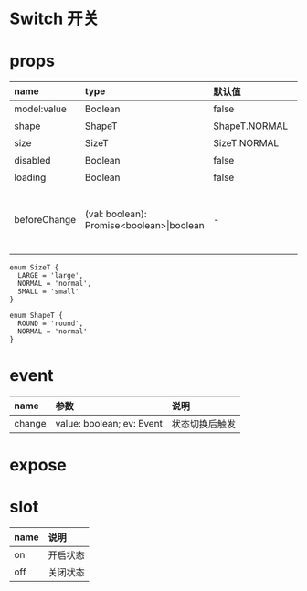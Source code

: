 # Switch 开关

# props

| name         | type                                        | 默认值        | 说明                                                         |
| :----------- | :------------------------------------------ | :------------ | ------------------------------------------------------------ |
| model:value  | Boolean                                     | false         | 开关状态                                                     |
| shape        | ShapeT                                      | ShapeT.NORMAL | 形状                                                         |
| size         | SizeT                                       | SizeT.NORMAL  | 尺寸                                                         |
| disabled     | Boolean                                     | false         | 是否禁用                                                     |
| loading      | Boolean                                     | false         | 加载状态                                                     |
| beforeChange | (val: boolean): Promise\<boolean\>\|boolean | -             | return Promise.resolve(true)继续切换，resolve(false)阻止切换 |

```
enum SizeT {
  LARGE = 'large',
  NORMAL = 'normal',
  SMALL = 'small'
}

enum ShapeT {
  ROUND = 'round',
  NORMAL = 'normal'
}
```

# event

| name   | 参数                      | 说明           |
| :----- | :------------------------ | :------------- |
| change | value: boolean; ev: Event | 状态切换后触发 |

# expose

# slot

| name | 说明     |
| :--- | :------- |
| on   | 开启状态 |
| off  | 关闭状态 |
